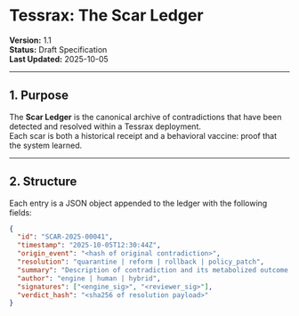 # Tessrax: The Scar Ledger

**Version:** 1.1  
**Status:** Draft Specification  
**Last Updated:** 2025-10-05  

---

## 1. Purpose

The **Scar Ledger** is the canonical archive of contradictions that have been detected and resolved within a Tessrax deployment.  
Each scar is both a historical receipt and a behavioral vaccine: proof that the system learned.

---

## 2. Structure

Each entry is a JSON object appended to the ledger with the following fields:

```json
{
  "id": "SCAR-2025-00041",
  "timestamp": "2025-10-05T12:30:44Z",
  "origin_event": "<hash of original contradiction>",
  "resolution": "quarantine | reform | rollback | policy_patch",
  "summary": "Description of contradiction and its metabolized outcome.",
  "author": "engine | human | hybrid",
  "signatures": ["<engine_sig>", "<reviewer_sig>"],
  "verdict_hash": "<sha256 of resolution payload>"
}